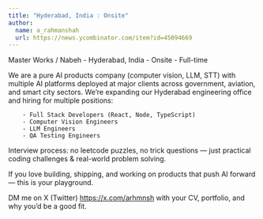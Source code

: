 ```yaml
---
title: "Hyderabad, India : Onsite"
author:
  name: a_rahmanshah
  url: https://news.ycombinator.com/item?id=45094669
---
```

Master Works &#x2F; Nabeh - Hyderabad, India - Onsite - Full-time

We are a pure AI products company (computer vision, LLM, STT) with multiple AI platforms deployed at major clients across government, aviation, and smart city sectors. We’re expanding our Hyderabad engineering office and hiring for multiple positions:

<pre><code>    - Full Stack Developers (React, Node, TypeScript)
    - Computer Vision Engineers
    - LLM Engineers
    - QA Testing Engineers
</code></pre>
Interview process: no leetcode puzzles, no trick questions — just practical coding challenges &amp; real-world problem solving.

If you love building, shipping, and working on products that push AI forward — this is your playground.

DM me on X (Twitter) <a href="https:&#x2F;&#x2F;x.com&#x2F;arhmnsh" rel="nofollow">https:&#x2F;&#x2F;x.com&#x2F;arhmnsh</a> with your CV, portfolio, and why you’d be a good fit.
<JobApplication />
